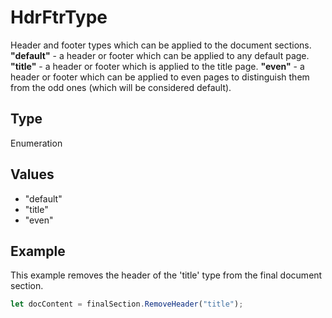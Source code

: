 # HdrFtrType

Header and footer types which can be applied to the document sections.**"default"** - a header or footer which can be applied to any default page.**"title"** - a header or footer which is applied to the title page.**"even"** - a header or footer which can be applied to even pages to distinguish them from the odd ones (which will be considered default).

## Type

Enumeration

## Values

- "default"
- "title"
- "even"


## Example

This example removes the header of the 'title' type from the final document section.

```javascript editor-xlsx
let docContent = finalSection.RemoveHeader("title");
```
